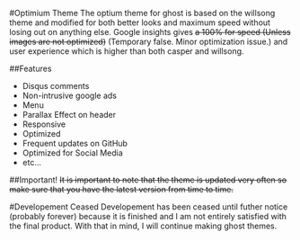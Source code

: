 #Optimium Theme
The optium theme for ghost is based on the willsong theme and modified for both better looks and maximum speed without losing out on anything else. Google insights gives ~~a 100% for speed (Unless images are not optimized)~~ (Temporary false. Minor optimization issue.) and user experience which is higher than both casper and willsong.

##Features

 - Disqus comments
 - Non-intrusive google ads
 - Menu
 - Parallax Effect on header
 - Responsive
 - Optimized
 - Frequent updates on GitHub
 - Optimized for Social Media
 - etc...

 ##Important!
 ~~It is important to note that the theme is updated very often so make sure that you have the latest version from time to time.~~

 #Developement Ceased
Developement has been ceased until futher notice (probably forever) because it is finished and I am not entirely
satisfied with the final product. With that in mind, I will continue making ghost themes.
